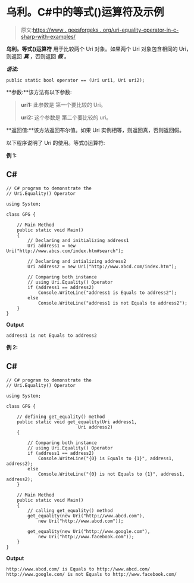 # 乌利。C#中的等式()运算符及示例

> 原文:[https://www . geesforgeks . org/uri-equality-operator-in-c-sharp-with-examples/](https://www.geeksforgeeks.org/uri-equality-operator-in-c-sharp-with-examples/)

**乌利。等式()运算符** 用于比较两个 Uri 对象。如果两个 Uri 对象包含相同的 Uri，则返回 ***真*** ，否则返回 ***假*** 。

***语法:***

```
public static bool operator == (Uri uri1, Uri uri2);

```

**参数:**该方法有以下参数:

> **uri1:** 此参数是 第一个要比较的 Uri。
> 
> **uri2:** 这个参数是 第二个要比较的 uri。

**返回值:**该方法返回布尔值。如果 Uri 实例相等，则返回真，否则返回假。

以下程序说明了 Uri 的使用。等式()运算符:

**例 1:**

## C#

```
// C# program to demonstrate the 
// Uri.Equality() Operator

using System;  

class GFG { 

    // Main Method 
    public static void Main() 
    { 
        // Declaring and initializing address1 
        Uri address1 = new Uri("http://www.abcs.com/index.htm#search"); 

        // Declaring and intializing address2 
        Uri address2 = new Uri("http://www.abcd.com/index.htm"); 

        // Comparing both instance 
        // using Uri.Equality() Operator
        if (address1 == address2)
            Console.WriteLine("address1 is Equals to address2"); 
        else
            Console.WriteLine("address1 is not Equals to address2"); 
    } 
}
```

**Output**

```
address1 is not Equals to address2

```

**例 2:**

## C#

```
// C# program to demonstrate the 
// Uri.Equality() Operator

using System;  

class GFG { 

    // defining get_equality() method 
    public static void get_equality(Uri address1, 
                           Uri address2) 
    { 

        // Comparing both instance 
        // using Uri.Equality() Operator
        if (address1 == address2) 
            Console.WriteLine("{0} is Equals to {1}", address1, address2); 
        else
            Console.WriteLine("{0} is not Equals to {1}", address1, address2); 
    } 

    // Main Method 
    public static void Main() 
    { 
        // calling get_equality() method 
        get_equality(new Uri("http://www.abcd.com"), 
            new Uri("http://www.abcd.com")); 

        get_equality(new Uri("http://www.google.com"),  
            new Uri("http://www.facebook.com"));  
    } 
}
```

**Output**

```
http://www.abcd.com/ is Equals to http://www.abcd.com/
http://www.google.com/ is not Equals to http://www.facebook.com/

```